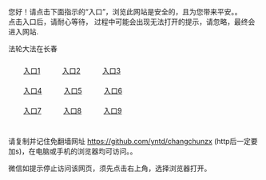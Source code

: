 您好！请点击下面指示的“入口”，浏览此网站是安全的，且为您带来平安。。 <br/>
点击入口后，请耐心等待， 过程中可能会出现无法打开的提示，请忽略，最终会进入网站. </br>

法轮大法在长春<br/>
<div style="padding:10px"><a style="margin:20px" target="_blank" href="https://d19rahcq1ged5o.cloudfront.net/2Qpsp?vfyhgw" id="ccLink1" rel="nofollow">入口1</a> <a target="_blank" style="margin:20px" href="https://dj1fd9z4w77lk.cloudfront.net/2Qpsp?msknwsm" id="ccLink2" rel="nofollow">入口2</a> <a style="margin:20px" target="_blank" href="https://d34n5u57xzzb1d.cloudfront.net/2Qpsp?jfeanuu" id="ccLink3" rel="nofollow">入口3</a></div>

<div style="padding:10px" ><a style="margin:20px" target="_blank" href="https://d19rahcq1ged5o.cloudfront.net/2Qpsp?vfyhgw" id="ccLink4" rel="nofollow">入口4</a> <a style="margin:20px" href="https://dj1fd9z4w77lk.cloudfront.net/2Qpsp?msknwsm" target="_blank" id="ccLink5" rel="nofollow">入口5</a> <a style="margin:20px" href="https://d34n5u57xzzb1d.cloudfront.net/2Qpsp?jfeanuu" target="_blank" id="ccLink6" rel="nofollow">入口6</a></div>

<div style="padding:10px"><a style="margin:20px" target="_blank" href="https://d19rahcq1ged5o.cloudfront.net/2Qpsp?vfyhgw" id="ccLink7" rel="nofollow">入口7</a> <a style="margin:20px" href="https://dj1fd9z4w77lk.cloudfront.net/2Qpsp?msknwsm" target="_blank" id="ccLink8" rel="nofollow">入口8</a> <a style="margin:20px" target="_blank" href="https://d34n5u57xzzb1d.cloudfront.net/2Qpsp?jfeanuu" id="ccLink9" rel="nofollow">入口9</a></div>

<br/>



请复制并记住免翻墙网址 https://github.com/yntd/changchunzx (http后一定要加s)，在电脑或手机的浏览器均可访问。。<br/>

微信如提示停止访问该网页，须先点击右上角，选择浏览器打开。
